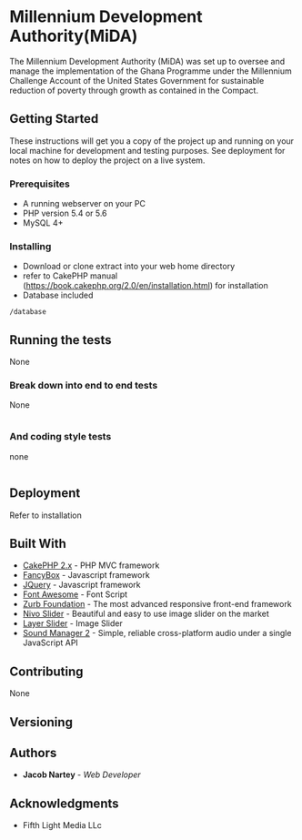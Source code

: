 # Millennium Development Authority(MiDA)
The Millennium Development Authority (MiDA) was set up to oversee and manage the implementation of the Ghana Programme under the Millennium Challenge Account of the United States Government for sustainable reduction of poverty through growth as contained in the Compact.

## Getting Started

These instructions will get you a copy of the project up and running on your local machine for development and testing purposes. See deployment for notes on how to deploy the project on a live system.

### Prerequisites

* A running webserver on your PC 
* PHP version 5.4 or 5.6
* MySQL 4+

### Installing

* Download or clone extract into your web home directory 
* refer to CakePHP manual (https://book.cakephp.org/2.0/en/installation.html) for installation
* Database included

```
/database
```

## Running the tests

None

### Break down into end to end tests

None

```

```

### And coding style tests

none

```

```

## Deployment

Refer to installation

## Built With

* [CakePHP 2.x](https://www.cakephp.org) - PHP MVC framework
* [FancyBox](http://fancyapps.com/fancybox/) - Javascript framework
* [JQuery](https://jquery.com/) - Javascript framework
* [Font Awesome](https://greensock.com/tweenmax) - Font Script
* [Zurb Foundation](https://foundation.zurb.com/) - The most advanced responsive front-end framework
* [Nivo Slider](http://docs.dev7studios.com/jquery-plugins/nivo-slider) - Beautiful and easy to use image slider on the market
* [Layer Slider](https://codecanyon.net/item/layerslider-responsive-jquery-slider-plugin/922100) - Image Slider
* [Sound Manager 2](http://www.schillmania.com/projects/soundmanager2) - Simple, reliable cross-platform audio under a single JavaScript API

## Contributing

None

## Versioning

 

## Authors

* **Jacob Nartey** - *Web Developer*

## Acknowledgments

* Fifth Light Media LLc
